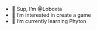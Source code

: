 - 👋 Sup, I’m @Loboxta
- 👀 I’m interested in create a game
- 🌱 I’m currently learning Phyton

<!---
Loboxta/Loboxta is a ✨ special ✨ repository because its `README.md` (this file) appears on your GitHub profile.
You can click the Preview link to take a look at your changes.
--->
